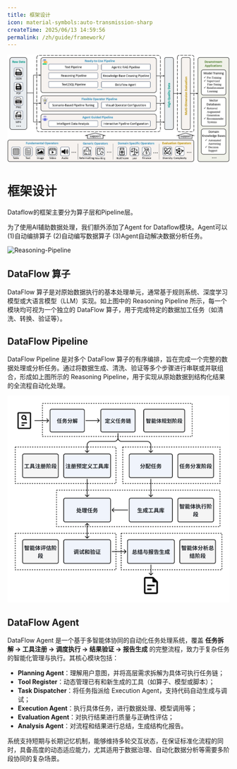 ```yaml
---
title: 框架设计
icon: material-symbols:auto-transmission-sharp
createTime: 2025/06/13 14:59:56
permalink: /zh/guide/framework/
---
```

![Dataflow-Framework](/dataflow_framework.jpg)
# 框架设计
Dataflow的框架主要分为算子层和Pipeline层。

为了使用AI辅助数据处理，我们额外添加了Agent for Dataflow模块。Agent可以(1)自动编排算子 (2)自动编写数据算子 (3)Agent自动解决数据分析任务。

![Reasoning-Pipeline](/Reasoning_Pipeline.jpg)

## DataFlow 算子

DataFlow 算子是对原始数据执行的基本处理单元，通常基于规则系统、深度学习模型或大语言模型（LLM）实现。如上图中的 Reasoning Pipeline 所示，每一个模块均可视为一个独立的 DataFlow 算子，用于完成特定的数据加工任务（如清洗、转换、验证等）。

## DataFlow Pipeline

DataFlow Pipeline 是对多个 DataFlow 算子的有序编排，旨在完成一个完整的数据处理或分析任务。通过将数据生成、清洗、验证等多个步骤进行串联或并联组合，形成如上图所示的 Reasoning Pipeline，用于实现从原始数据到结构化结果的全流程自动化处理。

![Dataflow-Agent](/agent_zh.png)

## DataFlow Agent

DataFlow Agent 是一个基于多智能体协同的自动化任务处理系统，覆盖 **任务拆解 → 工具注册 → 调度执行 → 结果验证 → 报告生成** 的完整流程，致力于复杂任务的智能化管理与执行。其核心模块包括：

- **Planning Agent**：理解用户意图，并将高层需求拆解为具体可执行任务链；
- **Tool Register**：动态管理已有和新生成的工具（如算子、模型或脚本）；
- **Task Dispatcher**：将任务指派给 Execution Agent，支持代码自动生成与调试；
- **Execution Agent**：执行具体任务，进行数据处理、模型调用等；
- **Evaluation Agent**：对执行结果进行质量与正确性评估；
- **Analysis Agent**：对流程和结果进行总结，生成结构化报告。

系统支持短期与长期记忆机制，能够维持多轮交互状态，在保证标准化流程的同时，具备高度的动态适应能力，尤其适用于数据治理、自动化数据分析等需要多阶段协同的复杂场景。

